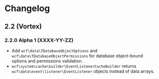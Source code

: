 # Changelog

## 2.2 (Vortex)

### 2.2.0 Alpha 1 (XXXX-YY-ZZ)

* Add `wcf\data\TDatabaseObjectOptions` and `wcf\data\TDatabaseObjectPermissions` for database object-bound options and permissions validation.
* `wcf\system\cache\builder\EventListenerCacheBuilder` returns `wcf\data\event\listener\EventListener` objects instead of data arrays.


